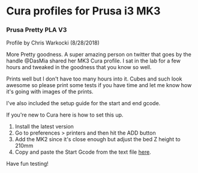 # Cura profiles for Prusa i3 MK3

### Prusa Pretty PLA V3
Profile by Chris Warkocki (8/28/2018)

More Pretty goodness. A super amazing person on twitter that goes by the handle @DasMia shared her MK3 Cura profile. I sat in the lab for a few hours and tweaked in the goodness that you know so well.

Prints well but I don't have too many hours into it. Cubes and such look awesome so please print some tests if you have time and let me know how it's going with images of the prints.

I've also included the setup guide for the start and end gcode.

If you're new to Cura here is how to set this up.

1. Install the latest version
2. Go to preferences > printers and then hit the ADD button
3. Add the MK2 since it's close enough but adjust the bed Z height to 210mm
4. Copy and paste the Start Gcode from the text file [here](https://l.facebook.com/l.php?u=https%3A%2F%2Fdrive.google.com%2Ffile%2Fd%2F1CZoCf_uTdyhheUZogAhVBJJM4MULbM6R%2Fview%3Fusp%3Dsharing&h=AT3HmGnfT7Z_VfUNqdYhFfGADtq8IIx2HiUytW2r2Y6TphkWTrqiGGZbkpwTcZBF_3YSTT7-yqjx11GFsK4WMAyTyPp6hZc3M53go38EjYUOc2giMhsdB3mxNVon_sLxZzNuNfPn2rhgTDLltBPg1r7QES7nwCOlVxC415PuoPkxc54wALaFa_VeWmEufhTpMhTbma-gGol2Ri4TeX4e-HPZPoLQEjnpSTZBvC39CxhQT0uDOAzerg4obYSAYk-zAfrttZLipaFrXYPcm3pnsHfCfiQfL_EcEgYRp71xaRYsRMPueRdicf4ywzROe26gapYK-cNrJe75AYqi2msu5Y9o1CbWFuht-tUL0gn8GGI). 

Have fun testing!